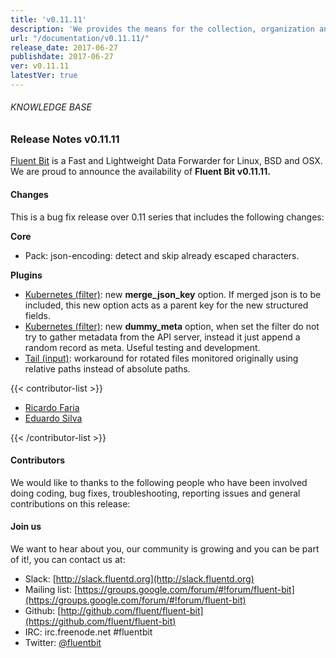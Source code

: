 ```yaml
---
title: 'v0.11.11'
description: 'We provides the means for the collection, organization and computerized retrieval of knowledgeand Lightweight Data Forwarder for Linux, BSD and OSX. We are proud to announce the availability of Fluent Bit v0.11.11.'
url: "/documentation/v0.11.11/"
release_date: 2017-06-27
publishdate: 2017-06-27
ver: v0.11.11
latestVer: true
---
```


###### KNOWLEDGE BASE

### Release Notes v0.11.11

[Fluent Bit](https://fluentbit.io/) is a Fast and Lightweight Data Forwarder for Linux, BSD and OSX. We are proud to announce the availability of **Fluent Bit v0.11.11.**

#### Changes

This is a bug fix release over 0.11 series that includes the following changes:

**Core**

* Pack: json-encoding: detect and skip already escaped characters.


**Plugins**

* [Kubernetes (filter)](https://fluentbit.io/documentation/0.11/filter/kubernetes.html): new **merge_json_key** option. If merged json is to be included, this new option acts as a parent key for the new structured fields.
* [Kubernetes (filter)](https://fluentbit.io/documentation/0.11/filter/kubernetes.html): new **dummy_meta** option, when set the filter do not try to gather metadata from the API server, instead it just append a random record as meta. Useful testing and development.
* [Tail (input)](https://fluentbit.io/documentation/0.11/input/tail.html): workaround for rotated files monitored originally using relative paths instead of absolute paths.




{{< contributor-list >}}

* [Ricardo Faria](https://github.com/rgomesf)
* [Eduardo Silva](https://github.com/edsiper)

{{< /contributor-list >}}

#### Contributors

We would like to thanks to the following people who have been involved doing coding, bug fixes, troubleshooting, reporting issues and general contributions on this release:


#### Join us

We want to hear about you, our community is growing and you can be part of it!, you can contact us at:

* Slack: [http://slack.fluentd.org](http://slack.fluentd.org)
* Mailing list: [https://groups.google.com/forum/#!forum/fluent-bit](https://groups.google.com/forum/#!forum/fluent-bit)
* Github: [http://github.com/fluent/fluent-bit](https://github.com/fluent/fluent-bit)
* IRC: irc.freenode.net #fluentbit
* Twitter: [@fluentbit](https://twitter.com/fluentbit)
